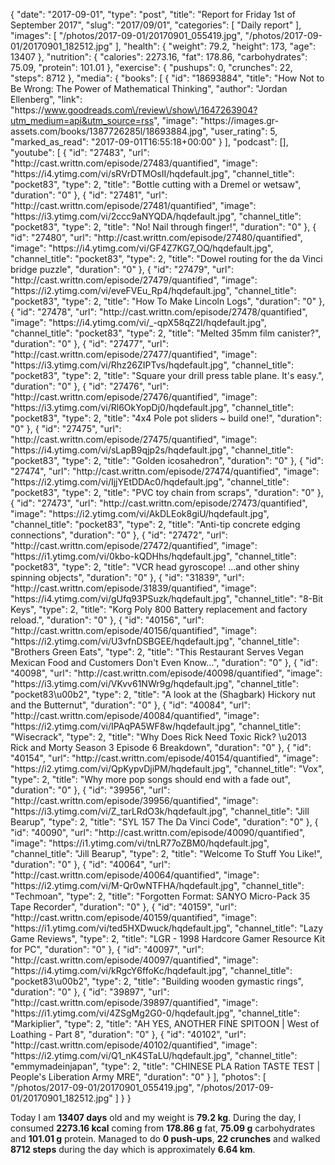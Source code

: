 {
    "date": "2017-09-01",
    "type": "post",
    "title": "Report for Friday 1st of September 2017",
    "slug": "2017\/09\/01",
    "categories": [
        "Daily report"
    ],
    "images": [
        "\/photos\/2017-09-01\/20170901_055419.jpg",
        "\/photos\/2017-09-01\/20170901_182512.jpg"
    ],
    "health": {
        "weight": 79.2,
        "height": 173,
        "age": 13407
    },
    "nutrition": {
        "calories": 2273.16,
        "fat": 178.86,
        "carbohydrates": 75.09,
        "protein": 101.01
    },
    "exercise": {
        "pushups": 0,
        "crunches": 22,
        "steps": 8712
    },
    "media": {
        "books": [
            {
                "id": "18693884",
                "title": "How Not to Be Wrong: The Power of Mathematical Thinking",
                "author": "Jordan Ellenberg",
                "link": "https:\/\/www.goodreads.com\/review\/show\/1647263904?utm_medium=api&utm_source=rss",
                "image": "https:\/\/images.gr-assets.com\/books\/1387726285l\/18693884.jpg",
                "user_rating": 5,
                "marked_as_read": "2017-09-01T16:55:18+00:00"
            }
        ],
        "podcast": [],
        "youtube": [
            {
                "id": "27483",
                "url": "http:\/\/cast.writtn.com\/episode\/27483\/quantified",
                "image": "https:\/\/i4.ytimg.com\/vi\/sRVrDTMOsII\/hqdefault.jpg",
                "channel_title": "pocket83",
                "type": 2,
                "title": "Bottle cutting with a Dremel or wetsaw",
                "duration": "0"
            },
            {
                "id": "27481",
                "url": "http:\/\/cast.writtn.com\/episode\/27481\/quantified",
                "image": "https:\/\/i3.ytimg.com\/vi\/2ccc9aNYQDA\/hqdefault.jpg",
                "channel_title": "pocket83",
                "type": 2,
                "title": "No! Nail through finger!",
                "duration": "0"
            },
            {
                "id": "27480",
                "url": "http:\/\/cast.writtn.com\/episode\/27480\/quantified",
                "image": "https:\/\/i4.ytimg.com\/vi\/GF4Z7KG7_OQ\/hqdefault.jpg",
                "channel_title": "pocket83",
                "type": 2,
                "title": "Dowel routing for the da Vinci bridge puzzle",
                "duration": "0"
            },
            {
                "id": "27479",
                "url": "http:\/\/cast.writtn.com\/episode\/27479\/quantified",
                "image": "https:\/\/i2.ytimg.com\/vi\/eveFVEu_Rp4\/hqdefault.jpg",
                "channel_title": "pocket83",
                "type": 2,
                "title": "How To Make Lincoln Logs",
                "duration": "0"
            },
            {
                "id": "27478",
                "url": "http:\/\/cast.writtn.com\/episode\/27478\/quantified",
                "image": "https:\/\/i4.ytimg.com\/vi\/_-qpX58qZ2I\/hqdefault.jpg",
                "channel_title": "pocket83",
                "type": 2,
                "title": "Melted 35mm film canister?",
                "duration": "0"
            },
            {
                "id": "27477",
                "url": "http:\/\/cast.writtn.com\/episode\/27477\/quantified",
                "image": "https:\/\/i3.ytimg.com\/vi\/Rhz26ZIPTvs\/hqdefault.jpg",
                "channel_title": "pocket83",
                "type": 2,
                "title": "Square your drill press table plane. It's easy.",
                "duration": "0"
            },
            {
                "id": "27476",
                "url": "http:\/\/cast.writtn.com\/episode\/27476\/quantified",
                "image": "https:\/\/i3.ytimg.com\/vi\/Rl6OkYopDj0\/hqdefault.jpg",
                "channel_title": "pocket83",
                "type": 2,
                "title": "4x4 Pole pot sliders ~ build one!",
                "duration": "0"
            },
            {
                "id": "27475",
                "url": "http:\/\/cast.writtn.com\/episode\/27475\/quantified",
                "image": "https:\/\/i4.ytimg.com\/vi\/sLapB9qjp2s\/hqdefault.jpg",
                "channel_title": "pocket83",
                "type": 2,
                "title": "Golden icosahedron",
                "duration": "0"
            },
            {
                "id": "27474",
                "url": "http:\/\/cast.writtn.com\/episode\/27474\/quantified",
                "image": "https:\/\/i2.ytimg.com\/vi\/IjjYEtDDAc0\/hqdefault.jpg",
                "channel_title": "pocket83",
                "type": 2,
                "title": "PVC toy chain from scraps",
                "duration": "0"
            },
            {
                "id": "27473",
                "url": "http:\/\/cast.writtn.com\/episode\/27473\/quantified",
                "image": "https:\/\/i2.ytimg.com\/vi\/AkDLEok8giU\/hqdefault.jpg",
                "channel_title": "pocket83",
                "type": 2,
                "title": "Anti-tip concrete edging connections",
                "duration": "0"
            },
            {
                "id": "27472",
                "url": "http:\/\/cast.writtn.com\/episode\/27472\/quantified",
                "image": "https:\/\/i1.ytimg.com\/vi\/0kbo-kQDHhs\/hqdefault.jpg",
                "channel_title": "pocket83",
                "type": 2,
                "title": "VCR head gyroscope! ...and other shiny spinning objects",
                "duration": "0"
            },
            {
                "id": "31839",
                "url": "http:\/\/cast.writtn.com\/episode\/31839\/quantified",
                "image": "https:\/\/i4.ytimg.com\/vi\/gUfq93PSuzk\/hqdefault.jpg",
                "channel_title": "8-Bit Keys",
                "type": 2,
                "title": "Korg Poly 800 Battery replacement and factory reload.",
                "duration": "0"
            },
            {
                "id": "40156",
                "url": "http:\/\/cast.writtn.com\/episode\/40156\/quantified",
                "image": "https:\/\/i2.ytimg.com\/vi\/U3vfnDSBGEE\/hqdefault.jpg",
                "channel_title": "Brothers Green Eats",
                "type": 2,
                "title": "This Restaurant Serves Vegan Mexican Food and Customers Don't Even Know...",
                "duration": "0"
            },
            {
                "id": "40098",
                "url": "http:\/\/cast.writtn.com\/episode\/40098\/quantified",
                "image": "https:\/\/i3.ytimg.com\/vi\/VKvv61NWr9g\/hqdefault.jpg",
                "channel_title": "pocket83\u00b2",
                "type": 2,
                "title": "A look at the (Shagbark) Hickory nut and the Butternut",
                "duration": "0"
            },
            {
                "id": "40084",
                "url": "http:\/\/cast.writtn.com\/episode\/40084\/quantified",
                "image": "https:\/\/i2.ytimg.com\/vi\/IPAqPA5WF8w\/hqdefault.jpg",
                "channel_title": "Wisecrack",
                "type": 2,
                "title": "Why Does Rick Need Toxic Rick? \u2013 Rick and Morty Season 3 Episode 6 Breakdown",
                "duration": "0"
            },
            {
                "id": "40154",
                "url": "http:\/\/cast.writtn.com\/episode\/40154\/quantified",
                "image": "https:\/\/i2.ytimg.com\/vi\/QpKypvDjiPM\/hqdefault.jpg",
                "channel_title": "Vox",
                "type": 2,
                "title": "Why more pop songs should end with a fade out",
                "duration": "0"
            },
            {
                "id": "39956",
                "url": "http:\/\/cast.writtn.com\/episode\/39956\/quantified",
                "image": "https:\/\/i3.ytimg.com\/vi\/Z_tarLRdO3k\/hqdefault.jpg",
                "channel_title": "Jill Bearup",
                "type": 2,
                "title": "SYL 157 The Da Vinci Code",
                "duration": "0"
            },
            {
                "id": "40090",
                "url": "http:\/\/cast.writtn.com\/episode\/40090\/quantified",
                "image": "https:\/\/i1.ytimg.com\/vi\/tnLR77oZBM0\/hqdefault.jpg",
                "channel_title": "Jill Bearup",
                "type": 2,
                "title": "Welcome To Stuff You Like!",
                "duration": "0"
            },
            {
                "id": "40064",
                "url": "http:\/\/cast.writtn.com\/episode\/40064\/quantified",
                "image": "https:\/\/i2.ytimg.com\/vi\/M-Qr0wNTFHA\/hqdefault.jpg",
                "channel_title": "Techmoan",
                "type": 2,
                "title": "Forgotten Format: SANYO Micro-Pack 35 Tape Recorder",
                "duration": "0"
            },
            {
                "id": "40159",
                "url": "http:\/\/cast.writtn.com\/episode\/40159\/quantified",
                "image": "https:\/\/i1.ytimg.com\/vi\/ted5HXDwuck\/hqdefault.jpg",
                "channel_title": "Lazy Game Reviews",
                "type": 2,
                "title": "LGR - 1998 Hardcore Gamer Resource Kit for PC",
                "duration": "0"
            },
            {
                "id": "40097",
                "url": "http:\/\/cast.writtn.com\/episode\/40097\/quantified",
                "image": "https:\/\/i4.ytimg.com\/vi\/kRgcY6ffoKc\/hqdefault.jpg",
                "channel_title": "pocket83\u00b2",
                "type": 2,
                "title": "Building wooden gymastic rings",
                "duration": "0"
            },
            {
                "id": "39897",
                "url": "http:\/\/cast.writtn.com\/episode\/39897\/quantified",
                "image": "https:\/\/i1.ytimg.com\/vi\/4ZSgMg2G0-0\/hqdefault.jpg",
                "channel_title": "Markiplier",
                "type": 2,
                "title": "AH YES, ANOTHER FINE SPITOON | West of Loathing - Part 8",
                "duration": "0"
            },
            {
                "id": "40102",
                "url": "http:\/\/cast.writtn.com\/episode\/40102\/quantified",
                "image": "https:\/\/i2.ytimg.com\/vi\/Q1_nK4STaLU\/hqdefault.jpg",
                "channel_title": "emmymadeinjapan",
                "type": 2,
                "title": "CHINESE PLA Ration TASTE TEST | People's Liberation Army MRE",
                "duration": "0"
            }
        ],
        "photos": [
            "\/photos\/2017-09-01\/20170901_055419.jpg",
            "\/photos\/2017-09-01\/20170901_182512.jpg"
        ]
    }
}

Today I am <strong>13407 days</strong> old and my weight is <strong>79.2 kg</strong>. During the day, I consumed <strong>2273.16 kcal</strong> coming from <strong>178.86 g</strong> fat, <strong>75.09 g</strong> carbohydrates and <strong>101.01 g</strong> protein. Managed to do <strong>0 push-ups</strong>, <strong>22 crunches</strong> and walked <strong>8712 steps</strong> during the day which is approximately <strong>6.64 km</strong>.